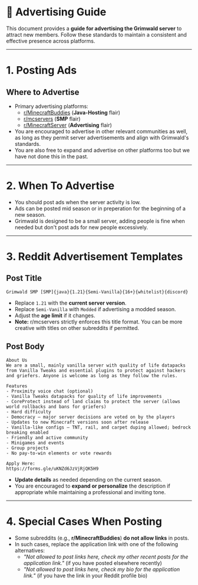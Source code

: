 # 📢 **Advertising Guide**

This document provides a **guide for advertising the Grimwald server** to attract new members. Follow these standards to maintain a consistent and effective presence across platforms.

---

# **1. Posting Ads**

## **Where to Advertise**
- Primary advertising platforms:
  - [r/MinecraftBuddies](https://www.reddit.com/r/MinecraftBuddies/) (**Java-Hosting** flair)
  - [r/mcservers](https://www.reddit.com/r/mcservers/) (**SMP** flair)
  - [r/MinecraftServer](https://www.reddit.com/r/MinecraftServer/) (**Advertising** flair)
- You are encouraged to advertise in other relevant communities as well, as long as they permit server advertisements and align with Grimwald's standards.
- You are also free to expand and advertise on other platforms too but we have not done this in the past.

---

# **2. When To Advertise**
- You should post ads when the server activity is low.
- Ads can be posted mid season or in preperation for the beginning of a new season.
- Grimwald is designed to be a small server, adding people is fine when needed but don't post ads for new people excessively.

---

# **3. Reddit Advertisement Templates**

## **Post Title**
```
Grimwald SMP [SMP]{java}{1.21}{Semi-Vanilla}{16+}{whitelist}{discord}
```
- Replace `1.21` with the **current server version**.
- Replace `Semi-Vanilla` with `Modded` if advertising a modded season.
- Adjust the **age limit** if it changes.
- **Note:** r/mcservers strictly enforces this title format. You can be more creative with titles on other subreddits if permitted.

## **Post Body**
```
About Us
We are a small, mainly vanilla server with quality of life datapacks from Vanilla Tweaks and essential plugins to protect against hackers and griefers. Anyone is welcome as long as they follow the rules.

Features
- Proximity voice chat (optional)
- Vanilla Tweaks datapacks for quality of life improvements
- CoreProtect instead of land claims to protect the server (allows world rollbacks and bans for griefers)
- Hard difficulty
- Democracy — major server decisions are voted on by the players
- Updates to new Minecraft versions soon after release
- Vanilla-like configs — TNT, rail, and carpet duping allowed; bedrock breaking enabled
- Friendly and active community
- Minigames and events
- Group projects
- No pay-to-win elements or vote rewards

Apply Here:
https://forms.gle/uKNZd6JzVjRjQK5H9
```

- **Update details** as needed depending on the current season.
- You are encouraged to **expand or personalize** the description if appropriate while maintaining a professional and inviting tone.

---

# **4. Special Cases When Posting**

- Some subreddits (e.g., **r/MinecraftBuddies**) **do not allow links** in posts.
- In such cases, replace the application link with one of the following alternatives:
  - *"Not allowed to post links here, check my other recent posts for the application link."* (if you have posted elsewhere recently)
  - *"Not allowed to post links here, check my bio for the application link."* (if you have the link in your Reddit profile bio)